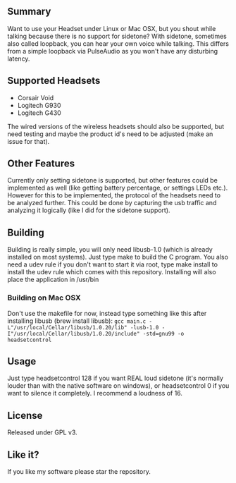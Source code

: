 ## Summary

Want to use your Headset under Linux or Mac OSX, but you shout while talking because there is no support for sidetone? With sidetone, sometimes also called loopback, you can hear your own voice while
talking. This differs from a simple loopback via PulseAudio as you won't have any disturbing latency.

## Supported Headsets

- Corsair Void
- Logitech G930
- Logitech G430

The wired versions of the wireless headsets should also be supported, but need testing and maybe the product id's need to be adjusted (make an issue for that).

## Other Features

Currently only setting sidetone is supported, but other features could be implemented as well (like getting battery percentage, or settings LEDs etc.). However for this to be implemented, the protocol of the headsets need to be analyzed further. This could be done by capturing the usb traffic and analyzing it logically (like I did for the sidetone support).

## Building

Building is really simple, you will only need libusb-1.0 (which is already installed on most systems). Just type make to build the C program.
You also need a udev rule if you don't want to start it via root, type make install to install the udev rule which comes with this repository. Installing will also place the application in /usr/bin

### Building on Mac OSX

Don't use the makefile for now, instead type something like this after installing libusb (brew install libusb): `gcc main.c -L"/usr/local/Cellar/libusb/1.0.20/lib" -lusb-1.0 -I"/usr/local/Cellar/libusb/1.0.20/include" -std=gnu99 -o headsetcontrol`

## Usage

Just type headsetcontrol 128 if you want REAL loud sidetone (it's normally louder than with the native software on windows), or headsetcontrol 0 if you want to silence it completely. I recommend a loudness of 16.

## License

Released under GPL v3.

## Like it?

If you like my software please star the repository.
